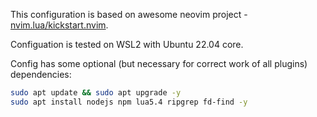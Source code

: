 This configuration is based on awesome neovim project - [nvim.lua/kickstart.nvim](https://github.com/nvim-lua/kickstart.nvim).

Configuation is tested on WSL2 with Ubuntu 22.04 core.

Config has some optional (but necessary for correct work of all plugins) dependencies:

```bash
sudo apt update && sudo apt upgrade -y
sudo apt install nodejs npm lua5.4 ripgrep fd-find -y
```
